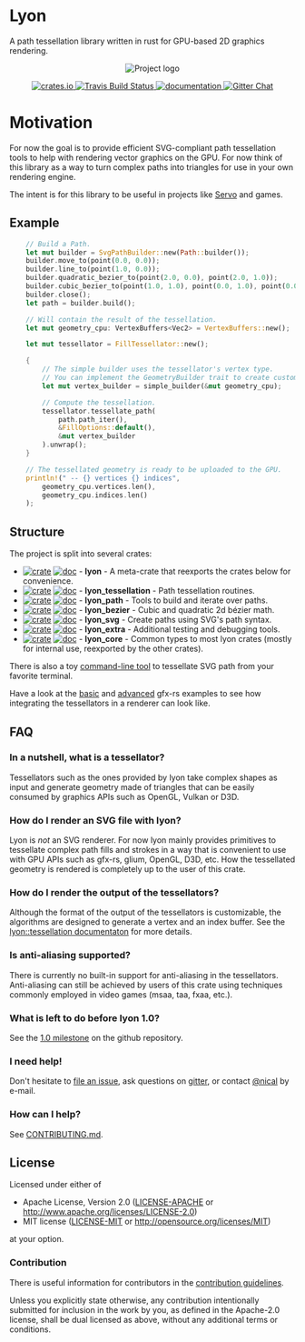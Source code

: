 # Lyon
A path tessellation library written in rust for GPU-based 2D graphics rendering.

<p align="center">
<img src="https://nical.github.io/lyon-doc/lyon-logo.svg" alt="Project logo">
</p>

<p align="center">
  <a href="https://crates.io/crates/lyon">
      <img src="http://meritbadge.herokuapp.com/lyon" alt="crates.io">
  </a>
  <a href="https://travis-ci.org/nical/lyon">
      <img src="https://img.shields.io/travis/nical/lyon/master.svg" alt="Travis Build Status">
  </a>
  <a href="https://docs.rs/lyon">
      <img src="https://docs.rs/lyon/badge.svg" alt="documentation">
  </a>

  <a href="https://gitter.im/lyon-rs/Lobby">
    <img src="https://img.shields.io/badge/GITTER-join%20chat-green.svg" alt="Gitter Chat">
  </a>

</p>

# Motivation

For now the goal is to provide efficient SVG-compliant path tessellation tools to help with rendering vector graphics on the GPU. For now think of this library as a way to turn complex paths into triangles for use in your own rendering engine.

The intent is for this library to be useful in projects like [Servo](https://servo.org/) and games.

## Example

```rust
    // Build a Path.
    let mut builder = SvgPathBuilder::new(Path::builder());
    builder.move_to(point(0.0, 0.0));
    builder.line_to(point(1.0, 0.0));
    builder.quadratic_bezier_to(point(2.0, 0.0), point(2.0, 1.0));
    builder.cubic_bezier_to(point(1.0, 1.0), point(0.0, 1.0), point(0.0, 0.0));
    builder.close();
    let path = builder.build();

    // Will contain the result of the tessellation.
    let mut geometry_cpu: VertexBuffers<Vec2> = VertexBuffers::new();

    let mut tessellator = FillTessellator::new();

    {
        // The simple builder uses the tessellator's vertex type.
        // You can implement the GeometryBuilder trait to create custom vertices.
        let mut vertex_builder = simple_builder(&mut geometry_cpu);

        // Compute the tessellation.
        tessellator.tessellate_path(
            path.path_iter(),
            &FillOptions::default(),
            &mut vertex_builder
        ).unwrap();
    }

    // The tessellated geometry is ready to be uploaded to the GPU.
    println!(" -- {} vertices {} indices",
        geometry_cpu.vertices.len(),
        geometry_cpu.indices.len()
    );
```

## Structure

The project is split into several crates:

* [![crate](http://meritbadge.herokuapp.com/lyon)](https://crates.io/crates/lyon)
  [![doc](https://docs.rs/lyon/badge.svg)](https://docs.rs/lyon) -
  **lyon** - A meta-crate that reexports the crates below for convenience.
* [![crate](http://meritbadge.herokuapp.com/lyon_tessellation)](https://crates.io/crates/lyon_tessellation)
  [![doc](https://docs.rs/lyon_tessellation/badge.svg)](https://docs.rs/lyon_tessellation) -
  **lyon_tessellation** - Path tessellation routines.
* [![crate](http://meritbadge.herokuapp.com/lyon_path)](https://crates.io/crates/lyon_path)
  [![doc](https://docs.rs/lyon_path/badge.svg)](https://docs.rs/lyon_path) -
  **lyon_path** - Tools to build and iterate over paths.
* [![crate](http://meritbadge.herokuapp.com/lyon_bezier)](https://crates.io/crates/lyon_bezier)
  [![doc](https://docs.rs/lyon_bezier/badge.svg)](https://docs.rs/lyon_bezier) -
  **lyon_bezier** - Cubic and quadratic 2d bézier math.
* [![crate](http://meritbadge.herokuapp.com/lyon_svg)](https://crates.io/crates/lyon_svg)
  [![doc](https://docs.rs/lyon_svg/badge.svg)](https://docs.rs/lyon_svg) -
  **lyon_svg** - Create paths using SVG's path syntax.
* [![crate](http://meritbadge.herokuapp.com/lyon_extra)](https://crates.io/crates/lyon_extra)
  [![doc](https://docs.rs/lyon_extra/badge.svg)](https://docs.rs/lyon_extra) -
  **lyon_extra** - Additional testing and debugging tools.
* [![crate](http://meritbadge.herokuapp.com/lyon_core)](https://crates.io/crates/lyon_core)
  [![doc](https://docs.rs/lyon_core/badge.svg)](https://docs.rs/lyon_core) -
  **lyon_core** - Common types to most lyon crates (mostly for internal use, reexported by the other crates).

There is also a toy [command-line tool](cli) to tessellate SVG path from your favorite terminal.

Have a look at the [basic](examples/gfx_basic) and [advanced](examples/gfx_advanced) gfx-rs examples to see how integrating the tessellators in a renderer can look like.

## FAQ

### In a nutshell, what is a tessellator?

Tessellators such as the ones provided by lyon take complex shapes as input and generate geometry made of triangles that can be easily consumed by graphics APIs such as OpenGL, Vulkan or D3D.

### How do I render an SVG file with lyon?

Lyon is *not* an SVG renderer. For now lyon mainly provides primitives to tessellate complex path fills and strokes in a way that is convenient to use with GPU APIs such as gfx-rs, glium, OpenGL, D3D, etc. How the tessellated geometry is rendered is completely up to the user of this crate.

### How do I render the output of the tessellators?

Although the format of the output of the tessellators is customizable, the algorithms are designed to generate a vertex and an index buffer. See the [lyon::tessellation documentaton](https://docs.rs/lyon_tessellation/0.7.4/lyon_tessellation/#the-output-geometry-builders) for more details.

### Is anti-aliasing supported?

There is currently no built-in support for anti-aliasing in the tessellators. Anti-aliasing can still be achieved by users of this crate using techniques commonly employed in video games (msaa, taa, fxaa, etc.).

### What is left to do before lyon 1.0?

See the [1.0 milestone](https://github.com/nical/lyon/milestone/2) on the github repository.

### I need help!

Don't hesitate to [file an issue](https://github.com/nical/lyon/issues/new), ask questions on [gitter](https://gitter.im/lyon-rs/Lobby), or contact [@nical](https://github.com/nical) by e-mail.

### How can I help?

See [CONTRIBUTING.md](https://github.com/nical/lyon/blob/master/CONTRIBUTING.md).

## License

Licensed under either of

 * Apache License, Version 2.0 ([LICENSE-APACHE](LICENSE-APACHE) or http://www.apache.org/licenses/LICENSE-2.0)
 * MIT license ([LICENSE-MIT](LICENSE-MIT) or http://opensource.org/licenses/MIT)

at your option.

### Contribution

There is useful information for contributors in the [contribution guidelines](https://github.com/nical/lyon/blob/master/CONTRIBUTING.md).

Unless you explicitly state otherwise, any contribution intentionally submitted for inclusion in the work by you, as defined in the Apache-2.0 license, shall be dual licensed as above, without any additional terms or conditions.
